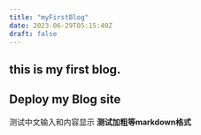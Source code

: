 ```yaml
---
title: "myFirstBlog"
date: 2023-06-29T05:15:40Z
draft: false
---
```


## this is my first blog.

## Deploy my Blog site
测试中文输入和内容显示
**测试加粗等markdown格式**
